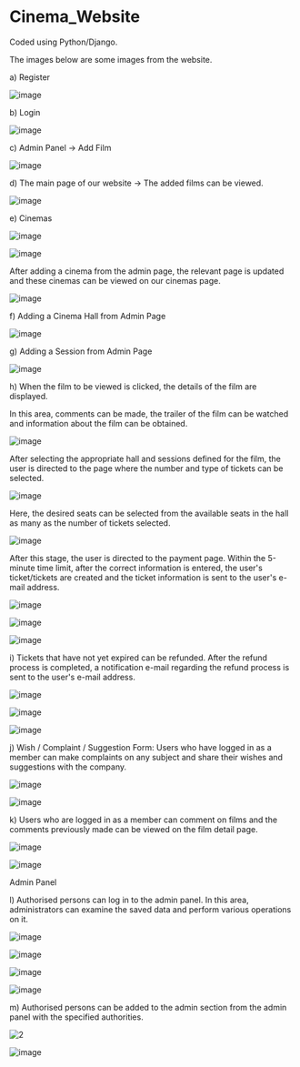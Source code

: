 # Cinema_Website
Coded using Python/Django.

The images below are some images from the website.

a) Register

![image](https://github.com/Sevda-Karahan/Cinema_Website/assets/116480291/4942535a-5b5a-42b3-9643-1c8e9c1f1807)

b) Login

![image](https://github.com/Sevda-Karahan/Cinema_Website/assets/116480291/3e31350f-56f8-4aab-a054-e1948f40117a)

c) Admin Panel -> Add Film

![image](https://github.com/Sevda-Karahan/Cinema_Website/assets/116480291/9a554362-b739-44cc-97b3-4ebb668ca53b)

d) The main page of our website -> The added films can be viewed.

![image](https://github.com/Sevda-Karahan/Cinema_Website/assets/116480291/22736b0d-6baf-4cc4-b2d6-ffe49c520be0)

e) Cinemas

![image](https://github.com/Sevda-Karahan/Cinema_Website/assets/116480291/315c7a5b-5e3f-4f24-8d14-1a55583c25dd)

![image](https://github.com/Sevda-Karahan/Cinema_Website/assets/116480291/2fcbb258-f6a3-4ae7-ac2d-ef39f14dbf38)

After adding a cinema from the admin page, the relevant page is updated and these cinemas can be viewed on our cinemas page.

![image](https://github.com/Sevda-Karahan/Cinema_Website/assets/116480291/5c824c21-5f95-48c4-a568-6716b6298638)

f) Adding a Cinema Hall from Admin Page

![image](https://github.com/Sevda-Karahan/Cinema_Website/assets/116480291/6cae560b-8f49-4ecc-9636-15b791717b39)

g) Adding a Session from Admin Page

![image](https://github.com/Sevda-Karahan/Cinema_Website/assets/116480291/4a360fbc-507b-47cc-81e3-54fb74bfb0a2)

h) When the film to be viewed is clicked, the details of the film are displayed.

In this area, comments can be made, the trailer of the film can be watched and information about the film can be obtained.

![image](https://github.com/Sevda-Karahan/Cinema_Website/assets/116480291/eb571000-c9b7-43d1-93ab-ae3fc63f277c)

After selecting the appropriate hall and sessions defined for the film, the user is directed to the page where the number and type of tickets can be selected.

![image](https://github.com/Sevda-Karahan/Cinema_Website/assets/116480291/02f2e862-7ad1-4a0a-bf63-1f932cf7a6a3)

Here, the desired seats can be selected from the available seats in the hall as many as the number of tickets selected.

![image](https://github.com/Sevda-Karahan/Cinema_Website/assets/116480291/934bdf6d-f2c9-4caf-b356-ed08d6e0512e)

After this stage, the user is directed to the payment page. Within the 5-minute time limit, after the correct information is entered, the user's ticket/tickets are created and the ticket information is sent to the user's e-mail address.

![image](https://github.com/Sevda-Karahan/Cinema_Website/assets/116480291/93560514-8702-470d-b2c6-4aaed7b200cb)

![image](https://github.com/Sevda-Karahan/Cinema_Website/assets/116480291/bb7a41ae-4338-43fe-a36c-8b8d76416ef3)

![image](https://github.com/Sevda-Karahan/Cinema_Website/assets/116480291/21f2dc77-b7df-4231-bfe0-43f03008e94b)

i)	Tickets that have not yet expired can be refunded. After the refund process is completed, a notification e-mail regarding the refund process is sent to the user's e-mail address.

![image](https://github.com/Sevda-Karahan/Cinema_Website/assets/116480291/1e9242b0-4ba2-423e-b58c-acbcca6428d2)

![image](https://github.com/Sevda-Karahan/Cinema_Website/assets/116480291/d618682a-756c-4343-9a88-1477bc99f55e)

![image](https://github.com/Sevda-Karahan/Cinema_Website/assets/116480291/bf6cf57b-4b58-46b9-9098-e64a1747493e)

j)	Wish / Complaint / Suggestion Form:
Users who have logged in as a member can make complaints on any subject and share their wishes and suggestions with the company.

![image](https://github.com/Sevda-Karahan/Cinema_Website/assets/116480291/d956fc29-8247-4edc-a389-3e8908b9693a)

![image](https://github.com/Sevda-Karahan/Cinema_Website/assets/116480291/eb6b224e-e23f-4868-aa78-ac8c0dd7626e)

k) Users who are logged in as a member can comment on films and the comments previously made can be viewed on the film detail page.

![image](https://github.com/Sevda-Karahan/Cinema_Website/assets/116480291/d9b8308a-3d19-46e1-a750-9703c0d69842)

![image](https://github.com/Sevda-Karahan/Cinema_Website/assets/116480291/bf8ddae2-bbcb-4652-aeed-2ec6629b20da)

Admin Panel

l)	Authorised persons can log in to the admin panel. In this area, administrators can examine the saved data and perform various operations on it.

![image](https://github.com/Sevda-Karahan/Cinema_Website/assets/116480291/4be8eea1-b8df-4c52-8f1b-ccf8dd2708cd)

![image](https://github.com/Sevda-Karahan/Cinema_Website/assets/116480291/0660b3f1-34a9-4262-93c4-e095239b7db6)

![image](https://github.com/Sevda-Karahan/Cinema_Website/assets/116480291/bde5036b-4895-40b7-bf1d-1458bee67e6f)

![image](https://github.com/Sevda-Karahan/Cinema_Website/assets/116480291/a56e004a-7aab-4003-bbbc-2cbf026ad537)

m) Authorised persons can be added to the admin section from the admin panel with the specified authorities.

![2](https://github.com/Sevda-Karahan/Cinema_Website/assets/116480291/89d956d4-c118-49bc-8c6b-8dc4ffc9e53e)

![image](https://github.com/Sevda-Karahan/Cinema_Website/assets/116480291/1c87cafa-2022-4ae1-bdbd-a29312de34cc)
